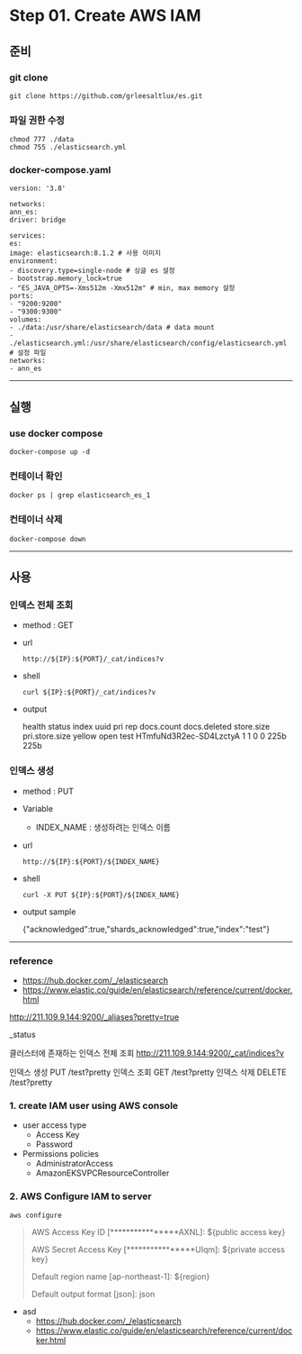 Step 01. Create AWS IAM
=============

## 준비
### git clone
```shell
git clone https://github.com/grleesaltlux/es.git
```
### 파일 권한 수정
```shell
chmod 777 ./data
chmod 755 ./elasticsearch.yml
```
### docker-compose.yaml
```
version: '3.8'

networks:
ann_es:
driver: bridge

services:
es:
image: elasticsearch:8.1.2 # 사용 이미지
environment:
- discovery.type=single-node # 싱글 es 설정
- bootstrap.memory_lock=true
- "ES_JAVA_OPTS=-Xms512m -Xmx512m" # min, max memory 설정
ports:
- "9200:9200"
- "9300:9300"
volumes:
- ./data:/usr/share/elasticsearch/data # data mount
- ./elasticsearch.yml:/usr/share/elasticsearch/config/elasticsearch.yml # 설정 파일
networks:
- ann_es
```
---
## 실행

### use docker compose
```shell
docker-compose up -d
```
### 컨테이너 확인
```shell
docker ps | grep elasticsearch_es_1
```
### 컨테이너 삭제
```shell
docker-compose down
```
---
## 사용

### 인덱스 전체 조회
- method : GET
- url
  ```http request
  http://${IP}:${PORT}/_cat/indices?v
  ```
- shell
  ```
  curl ${IP}:${PORT}/_cat/indices?v
  ```
- output
 

    health status index uuid                   pri rep docs.count docs.deleted store.size pri.store.size
    yellow open   test  HTmfuNd3R2ec-SD4LzctyA   1   1          0            0       225b           225b
### 인덱스 생성
- method : PUT
- Variable
  - INDEX_NAME : 생성하려는 인덱스 이름
- url
  ```
  http://${IP}:${PORT}/${INDEX_NAME}
  ```
- shell
  ```
  curl -X PUT ${IP}:${PORT}/${INDEX_NAME}
  ```
- output sample


    {"acknowledged":true,"shards_acknowledged":true,"index":"test"}

---
### reference
- https://hub.docker.com/_/elasticsearch
- https://www.elastic.co/guide/en/elasticsearch/reference/current/docker.html

 
http://211.109.9.144:9200/_aliases?pretty=true

_status

클러스터에 존재하는 인덱스 전체 조회
http://211.109.9.144:9200/_cat/indices?v

인덱스 생성
PUT /test?pretty
인덱스 조회
GET /test?pretty
인덱스 삭제
DELETE /test?pretty

### 1. create IAM user using AWS console
- user access type
    - Access Key
    - Password
- Permissions policies
    - AdministratorAccess
    - AmazonEKSVPCResourceController

### 2. AWS Configure IAM to server
```shell
aws configure
```
>AWS Access Key ID [****************AXNL]: ${public access key}
>
>AWS Secret Access Key [****************UIqm]: ${private access key}
>
>Default region name [ap-northeast-1]: ${region}
>
>Default output format [json]: json


- asd
  - https://hub.docker.com/_/elasticsearch
  - https://www.elastic.co/guide/en/elasticsearch/reference/current/docker.html